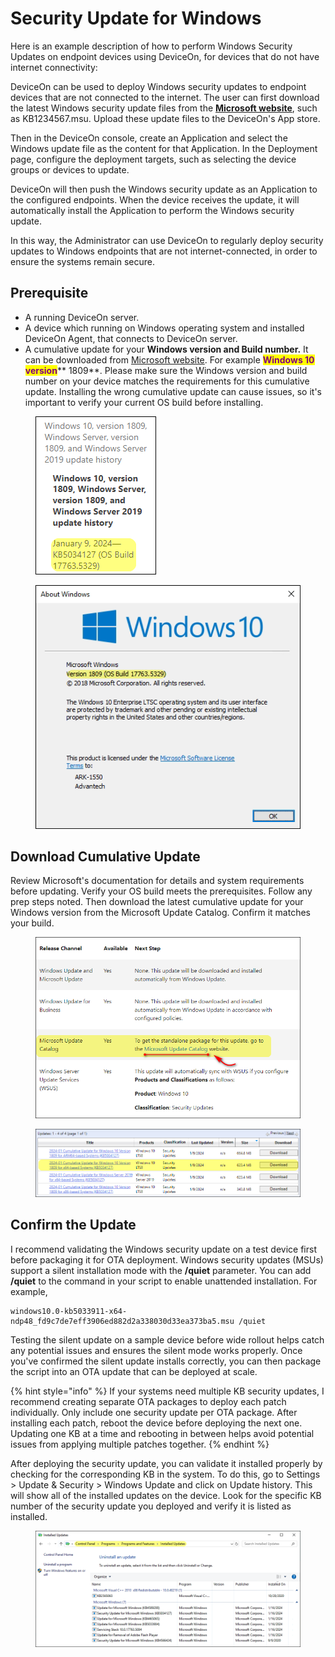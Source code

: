 # Security Update for Windows

Here is an example description of how to perform Windows Security Updates on endpoint devices using DeviceOn, for devices that do not have internet connectivity:

DeviceOn can be used to deploy Windows security updates to endpoint devices that are not connected to the internet. The user can first download the latest Windows security update files from the [**Microsoft website**](https://support.microsoft.com/en-us/topic/windows-10-and-windows-server-2019-update-history-725fc2e1-4443-6831-a5ca-51ff5cbcb059), such as KB1234567.msu. Upload these update files to the DeviceOn's App store.

Then in the DeviceOn console, create an Application and select the Windows update file as the content for that Application. In the Deployment page, configure the deployment targets, such as selecting the device groups or devices to update.

DeviceOn will then push the Windows security update as an Application to the configured endpoints. When the device receives the update, it will automatically install the Application to perform the Windows security update.

In this way, the Administrator can use DeviceOn to regularly deploy security updates to Windows endpoints that are not internet-connected, in order to ensure the systems remain secure.

## Prerequisite <a href="#prerequisite" id="prerequisite"></a>

* A running DeviceOn server.
* A device which running on Windows operating system and installed DeviceOn Agent, that connects to DeviceOn server.
* A cumulative update for your **Windows version and Build number.** It can be downloaded from [Microsoft website](https://support.microsoft.com/en-us/topic/windows-10-and-windows-server-2019-update-history-725fc2e1-4443-6831-a5ca-51ff5cbcb059).  For example <mark style="color:purple;">**Windows 10 version**</mark>** 1809**. Please make sure the Windows version and build number on your device matches the requirements for this cumulative update. Installing the wrong cumulative update can cause issues, so it's important to verify your current OS build before installing.

<figure><img src="../../.gitbook/assets/image (121).png" alt=""><figcaption></figcaption></figure>

<figure><img src="../../.gitbook/assets/image (124).png" alt=""><figcaption></figcaption></figure>

## Download Cumulative Update

Review Microsoft's documentation for details and system requirements before updating. Verify your OS build meets the prerequisites. Follow any prep steps noted. Then download the latest cumulative update for your Windows version from the Microsoft Update Catalog. Confirm it matches your build.

<figure><img src="../../.gitbook/assets/image (125).png" alt=""><figcaption></figcaption></figure>

<figure><img src="../../.gitbook/assets/image (126).png" alt=""><figcaption></figcaption></figure>

## Confirm the Update

I recommend validating the Windows security update on a test device first before packaging it for OTA deployment. Windows security updates (MSUs) support a silent installation mode with the **/quiet** parameter. You can add **/quiet** to the command in your script to enable unattended installation. For example,&#x20;

```batch
windows10.0-kb5033911-x64-ndp48_fd9c7de7eff3906ed882d2a338030d33ea373ba5.msu /quiet
```

Testing the silent update on a sample device before wide rollout helps catch any potential issues and ensures the silent mode works properly. Once you've confirmed the silent update installs correctly, you can then package the script into an OTA update that can be deployed at scale.

{% hint style="info" %}
If your systems need multiple KB security updates, I recommend creating separate OTA packages to deploy each patch individually. Only include one security update per OTA package. After installing each patch, reboot the device before deploying the next one. Updating one KB at a time and rebooting in between helps avoid potential issues from applying multiple patches together.
{% endhint %}

After deploying the security update, you can validate it installed properly by checking for the corresponding KB in the system. To do this, go to Settings > Update & Security > Windows Update and click on Update history. This will show all of the installed updates on the device. Look for the specific KB number of the security update you deployed and verify it is listed as installed.

<figure><img src="../../.gitbook/assets/image.png" alt=""><figcaption></figcaption></figure>
